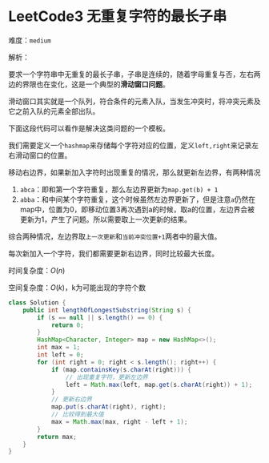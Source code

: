 # LeetCode3 无重复字符的最长子串

难度：`medium`

解析：

要求一个字符串中无重复的最长子串，子串是连续的，随着字母重复与否，左右两边的界限也在变化，这是一个典型的**滑动窗口问题**。

滑动窗口其实就是一个队列，符合条件的元素入队，当发生冲突时，将冲突元素及它之前入队的元素全部出队。

下面这段代码可以看作是解决这类问题的一个模板。

我们需要定义一个`hashmap`来存储每个字符对应的位置，定义`left,right`来记录左右滑动窗口的位置。

移动右边界，如果新加入字符时出现重复的情况，那么就更新左边界，有两种情况

1. `abca`：即和第一个字符重复，那么左边界更新为`map.get(b) + 1`
2. `abba`：和中间某个字符重复，这个时候虽然左边界更新了，但是注意`a`仍然在map中，位置为0，即移动位置3再次遇到a的时候，取a的位置，左边界会被更新为1，产生了问题。所以需要取上一次更新的结果。

综合两种情况，左边界取`上一次更新`和`当前冲突位置+1`两者中的最大值。

每次新加入一个字符，我们都需要更新右边界，同时比较最大长度。

时间复杂度：$O(n)$

空间复杂度：$O(k)$，k为可能出现的字符个数



```Java
class Solution {
    public int lengthOfLongestSubstring(String s) {
        if (s == null || s.length() == 0) {
            return 0;
        }
        HashMap<Character, Integer> map = new HashMap<>();
        int max = 1;
        int left = 0;
        for (int right = 0; right < s.length(); right++) {
            if (map.containsKey(s.charAt(right))) {
                // 出现重复字符，更新左边界
                left = Math.max(left, map.get(s.charAt(right)) + 1);
            }
          	// 更新右边界
            map.put(s.charAt(right), right);
          	// 比较得到最大值
            max = Math.max(max, right - left + 1);
        }
        return max;
    }
}
```



